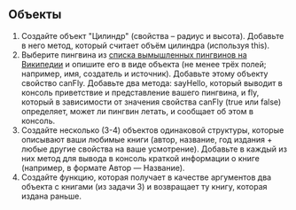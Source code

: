 ## Объекты

1. Создайте объект "Цилиндр" (свойства – радиус и высота). Добавьте в него метод, который считает объём цилиндра (используя this).
2. Выберите пингвина из [списка вымышленных пингвинов на Википедии](https://en.wikipedia.org/wiki/List_of_fictional_penguins) и опишите его в виде объекта (не менее трёх полей; например, имя, создатель и источник). Добавьте этому объекту свойство canFly. Добавьте два метода: sayHello, который выводит в консоль приветствие и представление вашего пингвина, и fly, который в зависимости от значения свойства canFly (true или false) определяет, может ли пингвин летать, и сообщает об этом в консоль.
3. Создайте несколько (3-4) объектов одинаковой структуры, которые описывают ваши любимые книги (автор, название, год издания + любые другие свойства на ваше усмотрение). Добавьте в каждый из них метод для вывода в консоль краткой информации о книге (например, в формате Автор — Название).
4. Создайте функцию, которая получает в качестве аргументов два объекта с книгами (из задачи 3) и возвращает ту книгу, которая издана раньше.